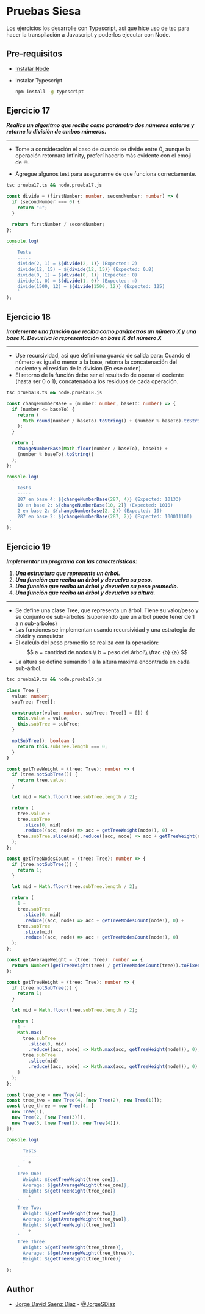 # Pruebas Siesa

Los ejercicios los desarrolle con Typescript, asi que hice uso de tsc para hacer la transpilación a Javascript y poderlos ejecutar con Node.

## Pre-requisitos

- [Instalar Node](https://nodejs.org/en/download)
- Instalar Typescript

  ```bash
  npm install -g typescript
  ```

## Ejercicio 17

***Realice un algoritmo que reciba como parámetro dos números enteros y retorne la división de ambos números.***

---

- Tome a consideración el caso de cuando se divide entre 0, aunque la operación retornara Infinity, preferí hacerlo más evidente con el emoji de ♾️.

- Agregue algunos test para asegurarme de que funciona correctamente.

```bash
tsc prueba17.ts && node.prueba17.js
```

```typescript
const divide = (firstNumber: number, secondNumber: number) => {
  if (secondNumber === 0) {
    return "♾️";
  }

  return firstNumber / secondNumber;
};

console.log(
  `
    Tests
    -----
    divide(2, 1) = ${divide(2, 1)} (Expected: 2)
    divide(12, 15) = ${divide(12, 15)} (Expected: 0.8)
    divide(0, 1) = ${divide(0, 1)} (Expected: 0)
    divide(1, 0) = ${divide(1, 0)} (Expected: ♾️)
    divide(1500, 12) = ${divide(1500, 12)} (Expected: 125)
    `
);
```

## Ejercicio 18

***Implemente una función que reciba como parámetros un número X y una base K. Devuelva la representación en base K del número X***

---

- Use recursividad, asi que definí una guarda de salida para: Cuando el número es igual o menor a la base, retorna la concatenación del cociente y el residuo de la division (En ese orden).
- El retorno de la función debe ser el resultado de operar el cociente (hasta ser 0 o 1), concatenado a los residuos de cada operación.

```bash
tsc prueba18.ts && node.prueba18.js
```

```typescript
const changeNumberBase = (number: number, baseTo: number) => {
  if (number <= baseTo) {
    return (
      Math.round(number / baseTo).toString() + (number % baseTo).toString()
    );
  }

  return (
    changeNumberBase(Math.floor(number / baseTo), baseTo) +
    (number % baseTo).toString()
  );
};

console.log(
  `
    Tests
    -----
    287 en base 4: ${changeNumberBase(287, 4)} (Expected: 10133)
    10 en base 2: ${changeNumberBase(10, 2)} (Expected: 1010)
    2 en base 2: ${changeNumberBase(2, 2)} (Expected: 10)
    287 en base 2: ${changeNumberBase(287, 2)} (Expected: 100011100)
 `
);
```

## Ejercicio 19

***Implementar un programa con las características:***

1. ***Una estructura que represente un árbol.***
2. ***Una función que reciba un árbol y devuelva su peso.***
3. ***Una función que reciba un árbol y devuelva su peso promedio.***
4. ***Una función que reciba un árbol y devuelva su altura.***

---

- Se define una clase Tree, que representa un árbol. Tiene su valor/peso y su conjunto de sub-árboles (suponiendo que un árbol puede tener de 1 a n sub-arboles)
- Las funciones se implementan usando recursividad y una estrategia de dividir y conquistar
- El calculo del peso promedio se realiza con la operación:
  $$
    a = cantidad.de.nodos \\
    b = peso.del.árbol\\
   \frac {b} {a}
  $$
- La altura se define sumando 1 a la altura maxima encontrada en cada sub-árbol.

```bash
tsc prueba19.ts && node.prueba19.js
```

```typescript
class Tree {
  value: number;
  subTree: Tree[];

  constructor(value: number, subTree: Tree[] = []) {
    this.value = value;
    this.subTree = subTree;
  }

  notSubTree(): boolean {
    return this.subTree.length === 0;
  }
}

const getTreeWeight = (tree: Tree): number => {
  if (tree.notSubTree()) {
    return tree.value;
  }

  let mid = Math.floor(tree.subTree.length / 2);

  return (
    tree.value +
    tree.subTree
      .slice(0, mid)
      .reduce((acc, node) => acc + getTreeWeight(node!), 0) +
    tree.subTree.slice(mid).reduce((acc, node) => acc + getTreeWeight(node!), 0)
  );
};

const getTreeNodesCount = (tree: Tree): number => {
  if (tree.notSubTree()) {
    return 1;
  }

  let mid = Math.floor(tree.subTree.length / 2);

  return (
    1 +
    tree.subTree
      .slice(0, mid)
      .reduce((acc, node) => acc + getTreeNodesCount(node!), 0) +
    tree.subTree
      .slice(mid)
      .reduce((acc, node) => acc + getTreeNodesCount(node!), 0)
  );
};

const getAverageWeight = (tree: Tree): number => {
  return Number((getTreeWeight(tree) / getTreeNodesCount(tree)).toFixed(7));
};

const getTreeHeight = (tree: Tree): number => {
  if (tree.notSubTree()) {
    return 1;
  }

  let mid = Math.floor(tree.subTree.length / 2);

  return (
    1 +
    Math.max(
      tree.subTree
        .slice(0, mid)
        .reduce((acc, node) => Math.max(acc, getTreeHeight(node!)), 0),
      tree.subTree
        .slice(mid)
        .reduce((acc, node) => Math.max(acc, getTreeHeight(node!)), 0)
    )
  );
};

const tree_one = new Tree(4);
const tree_two = new Tree(4, [new Tree(2), new Tree(1)]);
const tree_three = new Tree(4, [
  new Tree(1),
  new Tree(2, [new Tree(3)]),
  new Tree(5, [new Tree(1), new Tree(4)]),
]);

console.log(
  `
      Tests
      ------
      ` +
    `
    Tree One:
      Weight: ${getTreeWeight(tree_one)},
      Average: ${getAverageWeight(tree_one)},
      Height: ${getTreeHeight(tree_one)}
      ` +
    `
    Tree Two:
      Weight: ${getTreeWeight(tree_two)},
      Average: ${getAverageWeight(tree_two)},
      Height: ${getTreeHeight(tree_two)}
      ` +
    `
    Tree Three:
      Weight: ${getTreeWeight(tree_three)},
      Average: ${getAverageWeight(tree_three)},
      Height: ${getTreeHeight(tree_three)}
      `
);
```

## Author

- [Jorge David Saenz Diaz](https://www.linkedin.com/in/jorge-david-saenz-diaz/) - [@JorgeSDiaz](https://github.com/JorgeSDiaz)
